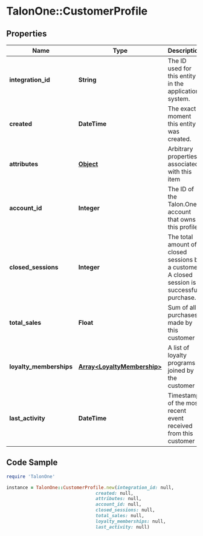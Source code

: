 # TalonOne::CustomerProfile

## Properties

Name | Type | Description | Notes
------------ | ------------- | ------------- | -------------
**integration_id** | **String** | The ID used for this entity in the application system. | 
**created** | **DateTime** | The exact moment this entity was created. | 
**attributes** | [**Object**](.md) | Arbitrary properties associated with this item | 
**account_id** | **Integer** | The ID of the Talon.One account that owns this profile. | 
**closed_sessions** | **Integer** | The total amount of closed sessions by a customer. A closed session is a successful purchase. | 
**total_sales** | **Float** | Sum of all purchases made by this customer | 
**loyalty_memberships** | [**Array&lt;LoyaltyMembership&gt;**](LoyaltyMembership.md) | A list of loyalty programs joined by the customer | [optional] 
**last_activity** | **DateTime** | Timestamp of the most recent event received from this customer | 

## Code Sample

```ruby
require 'TalonOne'

instance = TalonOne::CustomerProfile.new(integration_id: null,
                                 created: null,
                                 attributes: null,
                                 account_id: null,
                                 closed_sessions: null,
                                 total_sales: null,
                                 loyalty_memberships: null,
                                 last_activity: null)
```


